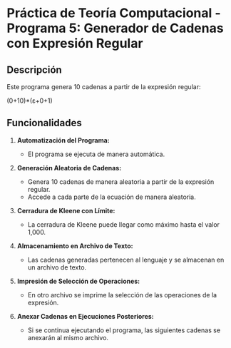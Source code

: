 # Práctica de Teoría Computacional - Programa 5: Generador de Cadenas con Expresión Regular

## Descripción

Este programa genera 10 cadenas a partir de la expresión regular:

(0+10)*(ε+0+1)


## Funcionalidades

1. **Automatización del Programa:**
   - El programa se ejecuta de manera automática.

2. **Generación Aleatoria de Cadenas:**
   - Genera 10 cadenas de manera aleatoria a partir de la expresión regular.
   - Accede a cada parte de la ecuación de manera aleatoria.

3. **Cerradura de Kleene con Límite:**
   - La cerradura de Kleene puede llegar como máximo hasta el valor 1,000.

4. **Almacenamiento en Archivo de Texto:**
   - Las cadenas generadas pertenecen al lenguaje y se almacenan en un archivo de texto.

5. **Impresión de Selección de Operaciones:**
   - En otro archivo se imprime la selección de las operaciones de la expresión.

6. **Anexar Cadenas en Ejecuciones Posteriores:**
   - Si se continua ejecutando el programa, las siguientes cadenas se anexarán al mismo archivo.

